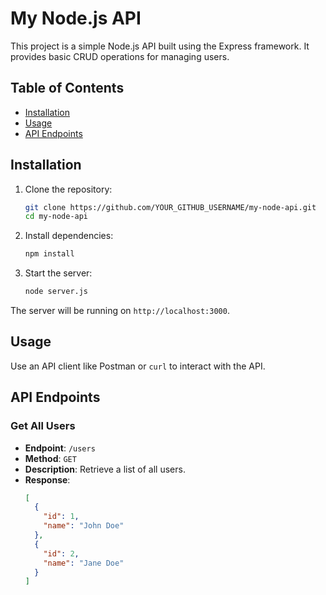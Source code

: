 # My Node.js API

This project is a simple Node.js API built using the Express framework. It provides basic CRUD operations for managing users.

## Table of Contents

- [Installation](#installation)
- [Usage](#usage)
- [API Endpoints](#api-endpoints)

## Installation

1. Clone the repository:
    ```bash
    git clone https://github.com/YOUR_GITHUB_USERNAME/my-node-api.git
    cd my-node-api
    ```

2. Install dependencies:
    ```bash
    npm install
    ```

3. Start the server:
    ```bash
    node server.js
    ```

The server will be running on `http://localhost:3000`.

## Usage

Use an API client like Postman or `curl` to interact with the API.

## API Endpoints

### Get All Users

- **Endpoint**: `/users`
- **Method**: `GET`
- **Description**: Retrieve a list of all users.
- **Response**:
  ```json
  [
    {
      "id": 1,
      "name": "John Doe"
    },
    {
      "id": 2,
      "name": "Jane Doe"
    }
  ]

